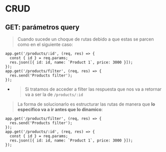 # CRUD

## GET: parámetros query

> Cuando sucede un choque de rutas debido a que estas se parcen como en el siguiente caso:

```
app.get('/products/:id', (req, res) => {
  const { id } = req.params;
  res.json([{ id: id, name: `Product 1`, price: 3000 }]);
});
app.get('/products/filter', (req, res) => {
  res.send('Products filter');
});

```

* > Si tratamos de acceder a filter las respuesta que nos va a retornar va a ser la de `/products/:id`

> La forma de solucionarlo es estructurar las rutas de manera que **lo especifico va a ir antes que lo dinamico**:

```
app.get('/products/filter', (req, res) => {
  res.send('Products filter');
});
app.get('/products/:id', (req, res) => {
  const { id } = req.params;
  res.json([{ id: id, name: `Product 1`, price: 3000 }]);
});
```
